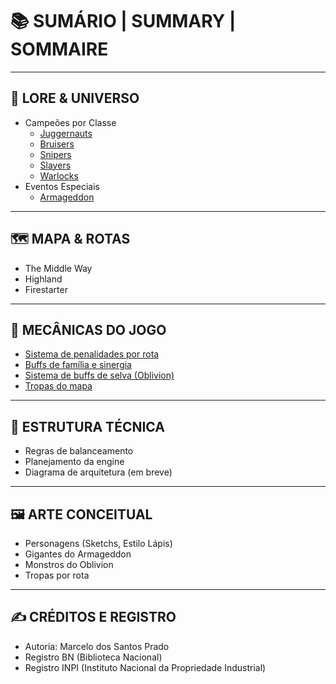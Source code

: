 
# 📚 SUMÁRIO | SUMMARY | SOMMAIRE

---

## 📘 LORE & UNIVERSO
- Campeões por Classe
  - [Juggernauts](docs/juggernauts.md)
  - [Bruisers](docs/bruisers.md)
  - [Snipers](docs/snipers.md)
  - [Slayers](docs/slayers.md)
  - [Warlocks](docs/warlocks.md)
- Eventos Especiais
  - [Armageddon](https://github.com/ValhallaRising1974/Armageddon)

---

## 🗺️ MAPA & ROTAS
- The Middle Way
- Highland
- Firestarter

---

## 🧬 MECÂNICAS DO JOGO
- [Sistema de penalidades por rota](docs/penalty-system.md)
- [Buffs de família e sinergia](docs/synergy-buffs.md)
- [Sistema de buffs de selva (Oblivion)](https://github.com/ValhallaRising1974/JUNGLE-ENHANCEMENT-FREAKS)
- [Tropas do mapa](https://github.com/ValhallaRising1974/TROOPS-OF-DOOM)

---

## 🧠 ESTRUTURA TÉCNICA
- Regras de balanceamento
- Planejamento da engine
- Diagrama de arquitetura (em breve)

---

## 🖼️ ARTE CONCEITUAL
- Personagens (Sketchs, Estilo Lápis)
- Gigantes do Armageddon
- Monstros do Oblivion
- Tropas por rota

---

## ✍️ CRÉDITOS E REGISTRO
- Autoria: Marcelo dos Santos Prado
- Registro BN (Biblioteca Nacional)
- Registro INPI (Instituto Nacional da Propriedade Industrial)
